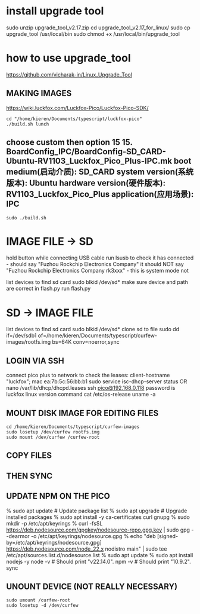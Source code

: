 
# install upgrade tool
sudo unzip upgrade_tool_v2.17.zip
cd upgrade_tool_v2.17_for_linux/
sudo cp upgrade_tool /usr/local/bin
sudo chmod +x /usr/local/bin/upgrade_tool


# how to use upgrade_tool
https://github.com/vicharak-in/Linux_Upgrade_Tool


## MAKING IMAGES
https://wiki.luckfox.com/Luckfox-Pico/Luckfox-Pico-SDK/

    cd "/home/kieren/Documents/typescript/luckfox-pico"
    ./build.sh lunch


choose custom
then option 15
15. BoardConfig_IPC/BoardConfig-SD_CARD-Ubuntu-RV1103_Luckfox_Pico_Plus-IPC.mk
                             boot medium(启动介质): SD_CARD
                          system version(系统版本): Ubuntu
                        hardware version(硬件版本): RV1103_Luckfox_Pico_Plus
                             application(应用场景): IPC
----------------------------------------------------------------
    sudo ./build.sh

# IMAGE FILE -> SD
hold button while connecting USB cable
run lsusb to check it has connected - should say "Fuzhou Rockchip Electronics Company"
it should NOT say "Fuzhou Rockchip Electronics Company rk3xxx" - this is system mode not 

list devices to find sd card
    sudo blkid /dev/sd*
make sure device and path are correct in flash.py
run flash.py

# SD -> IMAGE FILE
list devices to find sd card
    sudo blkid /dev/sd*
clone sd to file
    sudo dd if=/dev/sdb1 of=/home/kieren/Documents/typescript/curfew-images/rootfs.img bs=64K conv=noerror,sync

## LOGIN VIA SSH
connect pico plus to network
to check the leases:
client-hostname "luckfox";
mac ea:7b:5c:56:bb:b1
    sudo service isc-dhcp-server status 
OR
    nano /var/lib/dhcp/dhcpd.leases
    ssh pico@192.168.0.118
password is luckfox
linux version command
    cat /etc/os-release
    uname -a

## MOUNT DISK IMAGE FOR EDITING FILES
    cd /home/kieren/Documents/typescript/curfew-images
    sudo losetup /dev/curfew rootfs.img
    sudo mount /dev/curfew /curfew-root


## COPY FILES

## THEN SYNC

## UPDATE NPM ON THE PICO
% sudo apt update  # Update package list
% sudo apt upgrade # Upgrade installed packages
% sudo apt install -y ca-certificates curl gnupg
% sudo mkdir -p /etc/apt/keyrings
% curl -fsSL https://deb.nodesource.com/gpgkey/nodesource-repo.gpg.key | sudo gpg --dearmor -o /etc/apt/keyrings/nodesource.gpg
% echo "deb [signed-by=/etc/apt/keyrings/nodesource.gpg] https://deb.nodesource.com/node_22.x nodistro main" | sudo tee /etc/apt/sources.list.d/nodesource.list
% sudo apt update
% sudo apt install nodejs -y
    node -v # Should print "v22.14.0".
    npm -v # Should print "10.9.2".
    sync

## UNOUNT DEVICE (NOT REALLY NECESSARY)
    sudo umount /curfew-root
    sudo losetup -d /dev/curfew